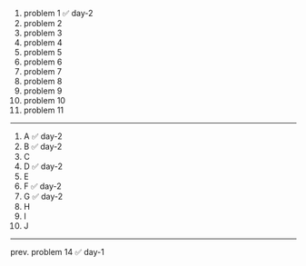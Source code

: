 1. problem 1    ✅ day-2
2. problem 2
3. problem 3
4. problem 4
5. problem 5
6. problem 6
7. problem 7
8. problem 8
9. problem 9
10. problem 10
11. problem 11

---

1. A ✅ day-2
2. B ✅ day-2 
3. C
4. D ✅ day-2
5. E
6. F ✅ day-2
7. G ✅ day-2
8. H
9. I
10. J

--- 

prev. problem 14 ✅ day-1